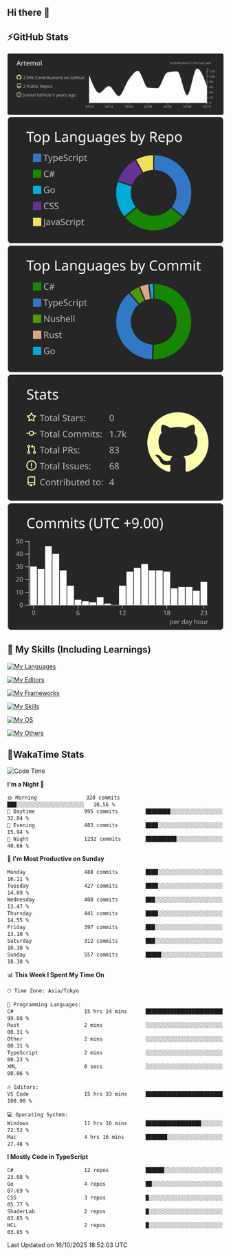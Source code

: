 ## Hi there 👋
<!--
**Artemol/Artemol** is a ✨ _special_ ✨ repository because its `README.md` (this file) appears on your GitHub profile.

Here are some ideas to get you started:

- 🔭 I’m currently working on ...
- 🌱 I’m currently learning ...
- 👯 I’m looking to collaborate on ...
- 🤔 I’m looking for help with ...
- 💬 Ask me about ...
- 📫 How to reach me: ...
- 😄 Pronouns: ...
- ⚡ Fun fact: ...
-->

## ⚡GitHub Stats
[![](https://raw.githubusercontent.com/Artemol/Artemol/main/profile-summary-card-output/apprentice/0-profile-details.svg)](https://github.com/vn7n24fzkq/github-profile-summary-cards)
[![](https://raw.githubusercontent.com/Artemol/Artemol/main/profile-summary-card-output/apprentice/1-repos-per-language.svg)](https://github.com/vn7n24fzkq/github-profile-summary-cards) [![](https://raw.githubusercontent.com/Artemol/Artemol/main/profile-summary-card-output/apprentice/2-most-commit-language.svg)](https://github.com/vn7n24fzkq/github-profile-summary-cards)
[![](https://raw.githubusercontent.com/Artemol/Artemol/main/profile-summary-card-output/apprentice/3-stats.svg)](https://github.com/vn7n24fzkq/github-profile-summary-cards) [![](https://raw.githubusercontent.com/Artemol/Artemol/main/profile-summary-card-output/apprentice/4-productive-time.svg)](https://github.com/vn7n24fzkq/github-profile-summary-cards)

## 🌱 My Skills (Including Learnings)

<!--
### Languages
-->
[![My Languages](https://skillicons.dev/icons?i=ts,py,cs,dotnet,rust,go,c,matlab,css)](https://skillicons.dev)

<!--
### Editors
-->
[![My Editors](https://skillicons.dev/icons?i=vscode,neovim,vim,visualstudio,idea)](https://skillicons.dev)

<!--
### Frameworks
-->
[![My Frameworks](https://skillicons.dev/icons?i=react,nestjs,vite,tailwind,tauri,electron,remix,nextjs,fastapi)](https://skillicons.dev)

<!--
### Tools
-->
[![My Skills](https://skillicons.dev/icons?i=git,nodejs,docker,unity,postman,bun,discord,cloudflare,bash,prometheus,grafana,obsidian)](https://skillicons.dev)

<!--
### OS
-->
[![My OS](https://skillicons.dev/icons?i=windows,ubuntu)](https://skillicons.dev)

<!--
### Others
-->
[![My Others](https://skillicons.dev/icons?i=github,raspberrypi,gcp)](https://skillicons.dev)

## 💬WakaTime Stats
<!--START_SECTION:waka-->
![Code Time](http://img.shields.io/badge/Code%20Time-683%20hrs%2011%20mins-blue)

**I'm a Night 🦉** 

```text
🌞 Morning                320 commits         ███░░░░░░░░░░░░░░░░░░░░░░   10.56 % 
🌆 Daytime                995 commits         ████████░░░░░░░░░░░░░░░░░   32.84 % 
🌃 Evening                483 commits         ████░░░░░░░░░░░░░░░░░░░░░   15.94 % 
🌙 Night                  1232 commits        ██████████░░░░░░░░░░░░░░░   40.66 % 
```
📅 **I'm Most Productive on Sunday** 

```text
Monday                   488 commits         ████░░░░░░░░░░░░░░░░░░░░░   16.11 % 
Tuesday                  427 commits         ████░░░░░░░░░░░░░░░░░░░░░   14.09 % 
Wednesday                408 commits         ███░░░░░░░░░░░░░░░░░░░░░░   13.47 % 
Thursday                 441 commits         ████░░░░░░░░░░░░░░░░░░░░░   14.55 % 
Friday                   397 commits         ███░░░░░░░░░░░░░░░░░░░░░░   13.10 % 
Saturday                 312 commits         ███░░░░░░░░░░░░░░░░░░░░░░   10.30 % 
Sunday                   557 commits         █████░░░░░░░░░░░░░░░░░░░░   18.38 % 
```


📊 **This Week I Spent My Time On** 

```text
🕑︎ Time Zone: Asia/Tokyo

💬 Programming Languages: 
C#                       15 hrs 24 mins      █████████████████████████   99.08 % 
Rust                     2 mins              ░░░░░░░░░░░░░░░░░░░░░░░░░   00.31 % 
Other                    2 mins              ░░░░░░░░░░░░░░░░░░░░░░░░░   00.31 % 
TypeScript               2 mins              ░░░░░░░░░░░░░░░░░░░░░░░░░   00.23 % 
XML                      0 secs              ░░░░░░░░░░░░░░░░░░░░░░░░░   00.06 % 

🔥 Editors: 
VS Code                  15 hrs 33 mins      █████████████████████████   100.00 % 

💻 Operating System: 
Windows                  11 hrs 16 mins      ██████████████████░░░░░░░   72.52 % 
Mac                      4 hrs 16 mins       ███████░░░░░░░░░░░░░░░░░░   27.48 % 
```

**I Mostly Code in TypeScript** 

```text
C#                       12 repos            ██████░░░░░░░░░░░░░░░░░░░   23.08 % 
Go                       4 repos             ██░░░░░░░░░░░░░░░░░░░░░░░   07.69 % 
CSS                      3 repos             █░░░░░░░░░░░░░░░░░░░░░░░░   05.77 % 
ShaderLab                2 repos             █░░░░░░░░░░░░░░░░░░░░░░░░   03.85 % 
HCL                      2 repos             █░░░░░░░░░░░░░░░░░░░░░░░░   03.85 % 
```




 Last Updated on 16/10/2025 18:52:03 UTC
<!--END_SECTION:waka-->
